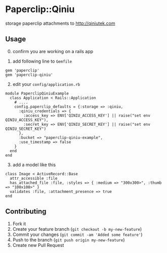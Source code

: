# Paperclip::Qiniu

storage paperclip attachments to http://qiniutek.com

## Usage

0. confirm you are working on a rails app

1. add following line to `Gemfile`

```
gem 'paperclip'
gem 'paperclip-qiniu'
```

2. edit your `config/application.rb`

```
module PaperclipQiniuExample
  class Application < Rails::Application
    # ....
    config.paperclip_defaults = {:storage => :qiniu,
      :qiniu_credentials => {
        :access_key => ENV['QINIU_ACCESS_KEY'] || raise("set env QINIU_ACCESS_KEY"),
        :secret_key => ENV['QINIU_SECRET_KEY'] || raise("set env QINIU_SECRET_KEY")
      },
      :bucket => "paperclip-qiniu-example",
      :use_timestamp => false
    }
  end
end
```

3. add a model like this

```
class Image < ActiveRecord::Base
  attr_accessible :file
  has_attached_file :file, :styles => { :medium => "300x300>", :thumb => "100x100>" }
  validates :file, :attachment_presence => true
end
```

## Contributing

1. Fork it
2. Create your feature branch (`git checkout -b my-new-feature`)
3. Commit your changes (`git commit -am 'Added some feature'`)
4. Push to the branch (`git push origin my-new-feature`)
5. Create new Pull Request
